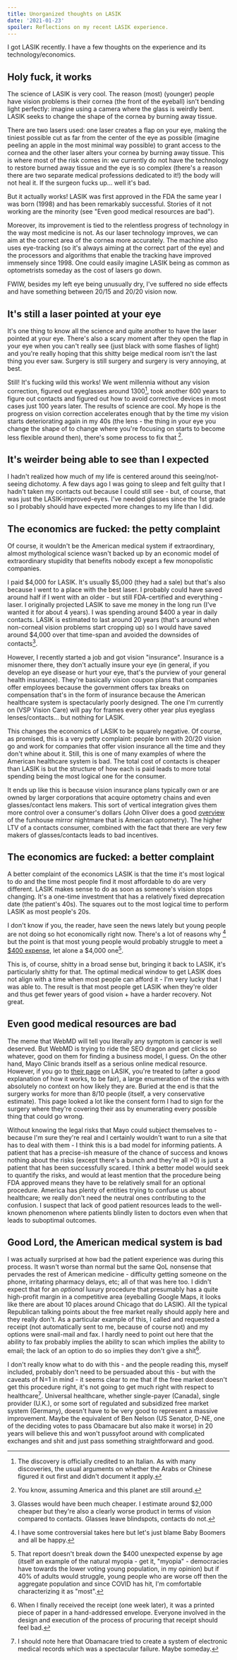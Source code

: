 ```yaml
---
title: Unorganized thoughts on LASIK
date: '2021-01-23'
spoiler: Reflections on my recent LASIK experience.
---
```


I got LASIK recently. I have a few thoughts on the experience and its technology/economics.

## Holy fuck, it works

The science of LASIK is very cool. The reason (most) (younger) people have vision problems is their cornea (the front of the eyeball) isn't bending light perfectly: imagine using a camera where the glass is weirdly bent. LASIK seeks to change the shape of the cornea by burning away tissue.

There are two lasers used: one laser creates a flap on your eye, making the tiniest possible cut as far from the center of the eye as possible (imagine peeling an apple in the most minimal way possible) to grant access to the cornea and the other laser alters your cornea by burning away tissue. This is where most of the risk comes in: we currently do not have the technology to restore burned away tissue and the eye is so complex (there's a reason there are two separate medical professions dedicated to it!) the body will not heal it. If the surgeon fucks up... well it's bad.

But it actually works! LASIK was first approved in the FDA the same year I was born (1998) and has been remarkably successful. Stories of it not working are the minority (see "Even good medical resources are bad").

Moreover, its improvement is tied to the relentless progress of technology in the way most medicine is not. As our laser technology improves, we can aim at the correct area of the cornea more accurately. The machine also uses eye-tracking (so it's always aiming at the correct part of the eye) and the processors and algorithms that enable the tracking have improved immensely since 1998. One could easily imagine LASIK being as common as optometrists someday as the cost of lasers go down.

FWIW, besides my left eye being unusually dry, I've suffered no side effects and have something between 20/15 and 20/20 vision now.

## It's still a laser pointed at your eye

It's one thing to know all the science and quite another to have the laser pointed at your eye. There's also a scary moment after they open the flap in your eye when you can't really see (just black with some flashes of light) and you're really hoping that this shitty beige medical room isn't the last thing you ever saw. Surgery is still surgery and surgery is very annoying, at best.

Still! It's fucking wild this works! We went millennia without any vision correction, figured out eyeglasses around 1300[^1], took another 600 years to figure out contacts and figured out how to avoid corrective devices in most cases just 100 years later. The results of science are cool. My hope is the progress on vision correction accelerates enough that by the time my vision starts deteriorating again in my 40s (the lens - the thing in your eye you change the shape of to change where you're focusing on starts to become less flexible around then), there's some process to fix that [^2].

## It's weirder being able to see than I expected

I hadn't realized how much of my life is centered around this seeing/not-seeing dichotomy. A few days ago I was going to sleep and felt guilty that I hadn't taken my contacts out because I could still see - but, of course, that was just the LASIK-improved-eyes. I've needed glasses since the 1st grade so I probably should have expected more changes to my life than I did.

## The economics are fucked: the petty complaint

Of course, it wouldn't be the American medical system if extraordinary, almost mythological science wasn't backed up by an economic model of extraordinary stupidity that benefits nobody except a few monopolistic companies.

I paid $4,000 for LASIK. It's usually $5,000 (they had a sale) but that's also because I went to a place with the best laser. I probably could have saved around half if I went with an older - but still FDA-certified and everything - laser. I originally projected LASIK to save me money in the long run (I've wanted it for about 4 years). I was spending around $400 a year in daily contacts. LASIK is estimated to last around 20 years (that's around when non-corneal vision problems start cropping up) so I would have saved around $4,000 over that time-span and avoided the downsides of contacts[^3].

However, I recently started a job and got vision "insurance". Insurance is a misnomer there, they don't actually insure your eye (in general, if you develop an eye disease or hurt your eye, that's the purview of your general health insurance). They're basically vision coupon plans that companies offer employees because the government offers tax breaks on compensation that's in the form of insurance because the American healthcare system is spectacularly poorly designed. The one I'm currently on (VSP Vision Care) will pay for frames every other year plus eyeglass lenses/contacts... but nothing for LASIK.

This changes the economics of LASIK to be squarely negative. Of course, as promised, this is a very petty complaint: people born with 20/20 vision go and work for companies that offer vision insurance all the time and they don't whine about it. Still, this is one of many examples of where the American healthcare system is bad. The total cost of contacts is cheaper than LASIK is but the structure of how each is paid leads to more total spending being the most logical one for the consumer.

It ends up like this is because vision insurance plans typically own or are owned by larger corporations that acquire optometry chains and even glasses/contact lens makers. This sort of vertical integration gives them more control over a consumer's dollars (John Oliver does a good [overview](https://www.youtube.com/watch?v=00wQYmvfhn4&feature=emb_logo) of the funhouse mirror nightmare that is American optometry). The higher LTV of a contacts consumer, combined with the fact that there are very few makers of glasses/contacts leads to bad incentives.

## The economics are fucked: a better complaint

A better complaint of the economics LASIK is that the time it's most logical to do and the time most people find it most affordable to do are very different. LASIK makes sense to do as soon as someone's vision stops changing. It's a one-time investment that has a relatively fixed deprecation date (the patient's 40s). The squares out to the most logical time to perform LASIK as most people's 20s.

I don't know if you, the reader, have seen the news lately but young people are not doing so hot economically right now. There's a lot of reasons why [^4] but the point is that most young people would probably struggle to meet a [\$400 expense](https://www.federalreserve.gov/publications/files/2018-report-economic-well-being-us-households-201905.pdf), let alone a \$4,000 one[^5].

This is, of course, shitty in a broad sense but, bringing it back to LASIK, it's particularly shitty for that. The optimal medical window to get LASIK does not align with a time when most people can afford it - I'm very lucky that I was able to. The result is that most people get LASIK when they're older and thus get fewer years of good vision + have a harder recovery. Not great.

## Even good medical resources are bad

The meme that WebMD will tell you literally any symptom is cancer is well deserved. But WebMD is trying to ride the SEO dragon and get clicks so whatever, good on them for finding a business model, I guess. On the other hand, Mayo Clinic brands itself as a serious online medical resource. However, if you go to [their page](https://www.mayoclinic.org/tests-procedures/lasik-eye-surgery/about/pac-20384774) on LASIK, you're treated to (after a good explanation of how it works, to be fair), a large enumeration of the risks with absolutely no context on how likely they are. Buried at the end is that the surgery works for more than 8/10 people (itself, a very conservative estimate). This page looked a lot like the consent form I had to sign for the surgery where they're covering their ass by enumerating every possible thing that could go wrong.

Without knowing the legal risks that Mayo could subject themselves to - because I'm sure they're real and I certainly wouldn't want to run a site that has to deal with them - I think this is a bad model for informing patients. A patient that has a precise-ish measure of the chance of success and knows nothing about the risks (except there's a bunch and they're all >0) is just a patient that has been successfully scared. I think a better model would seek to quantify the risks, and would at least mention that the procedure being FDA approved means they have to be relatively small for an optional procedure. America has plenty of entities trying to confuse us about healthcare; we really don't need the neutral ones contributing to the confusion. I suspect that lack of good patient resources leads to the well-known phenomenon where patients blindly listen to doctors even when that leads to suboptimal outcomes.

## Good Lord, the American medical system is bad

I was actually surprised at how bad the patient experience was during this process. It wasn't worse than normal but the same QoL nonsense that pervades the rest of American medicine - difficulty getting someone on the phone, irritating pharmacy delays, etc; all of that was here too. I didn't expect that for an _optional_ luxury procedure that presumably has a quite high-profit margin in a competitive area (eyeballing Google Maps, it looks like there are about 10 places around Chicago that do LASIK). All the typical Republican talking points about the free market really should apply here and they really don't. As a particular example of this, I called and requested a receipt (not automatically sent to me, because of course not) and my options were snail-mail and fax. I hardly need to point out here that the ability to fax probably implies the ability to scan which implies the ability to email; the lack of an option to do so implies they don't give a shit[^6].

I don't really know what to do with this - and the people reading this, myself included, probably don't need to be persuaded about this - but with the caveats of N=1 in mind - it seems clear to me that if the free market doesn't get this procedure right, it's not going to get much right with respect to healthcare[^7]. Universal healthcare, whether single-payer (Canada), single provider (U.K.), or some sort of regulated and subsidized free market system (Germany), doesn't have to be very good to represent a massive improvement. Maybe the equivalent of Ben Nelson (US Senator, D-NE, one of the deciding votes to pass Obamacare but also make it worse) in 20 years will believe this and won't pussyfoot around with complicated exchanges and shit and just pass something straightforward and good.

[^1]: The discovery is officially credited to an Italian. As with many discoveries, the usual arguments on whether the Arabs or Chinese figured it out first and didn't document it apply.
[^2]: You know, assuming America and this planet are still around.
[^3]: Glasses would have been much cheaper. I estimate around \$2,000 cheaper but they're also a clearly worse product in terms of vision compared to contacts. Glasses leave blindspots, contacts do not.
[^4]: I have some controversial takes here but let's just blame Baby Boomers and all be happy.
[^5]: That report doesn't break down the \$400 unexpected expense by age (itself an example of the natural myopia - get it, "myopia" - democracies have towards the lower voting young population, in my opinion) but if 40% of adults would struggle, young people who are worse off then the aggregate population and since COVID has hit, I'm comfortable characterizing it as "most".
[^6]: When I finally received the receipt (one week later), it was a printed piece of paper in a hand-addressed envelope. Everyone involved in the design and execution of the process of procuring that receipt should feel bad.
[^7]: I should note here that Obamacare tried to create a system of electronic medical records which was a spectacular failure. Maybe someday.
